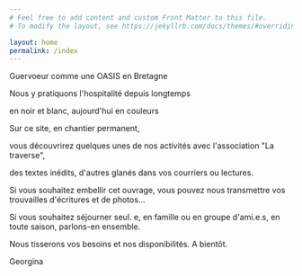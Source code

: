 ```yaml
---
# Feel free to add content and custom Front Matter to this file.
# To modify the layout, see https://jekyllrb.com/docs/themes/#overriding-theme-defaults

layout: home
permalink: /index
---
```

Guervoeur comme une OASIS en Bretagne

Nous y pratiquons l'hospitalité depuis longtemps

en noir et blanc, aujourd'hui en couleurs

Sur ce site, en chantier permanent,

vous découvrirez quelques unes de nos activités avec l'association "La traverse",

des textes inédits, d'autres glanés dans vos courriers ou lectures.

Si vous souhaitez embellir cet ouvrage, vous pouvez nous transmettre vos trouvailles d'écritures et de photos...

Si vous souhaitez séjourner seul. e, en famille ou en groupe d'ami.e.s, en toute saison, parlons-en ensemble.

Nous tisserons vos besoins et nos disponibilités. A bientôt.

Georgina 

<!--
<span class="chip">Ce peu importe</span>


<span class="badge" data-badge="8">
  Notifications
</span>
-->